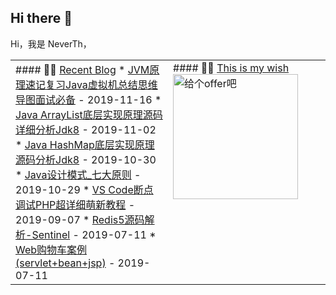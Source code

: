 ## Hi there 👋
Hi，我是 NeverTh，

<table>
<tr>
<td valign="top" width="50%">
#### 🤹‍♀ <a href="https://github.com/neverth" target="_blank">Recent Blog</a>
* <a href='http://www.cnblogs.com/neverth/p/11874458.html' target='_blank'>JVM原理速记复习Java虚拟机总结思维导图面试必备</a> - 2019-11-16
* <a href='http://www.cnblogs.com/neverth/p/11786048.html' target='_blank'>Java ArrayList底层实现原理源码详细分析Jdk8</a> - 2019-11-02
* <a href='http://www.cnblogs.com/neverth/p/11781491.html' target='_blank'>Java HashMap底层实现原理源码分析Jdk8</a> - 2019-10-30
* <a href='http://www.cnblogs.com/neverth/p/11760931.html' target='_blank'>Java设计模式_七大原则</a> - 2019-10-29
* <a href='http://www.cnblogs.com/neverth/p/11760932.html' target='_blank'>VS Code断点调试PHP超详细萌新教程</a> - 2019-09-07
* <a href='http://www.cnblogs.com/neverth/p/11760933.html' target='_blank'>Redis5源码解析-Sentinel</a> - 2019-07-11
* <a href='http://www.cnblogs.com/neverth/p/11760934.html' target='_blank'>Web购物车案例(servlet+bean+jsp)</a> - 2019-07-11
</td>

<td valign="top" width="50%">
#### 🏊‍♂ <a href="https://github.com/neverth" target="_blank">This is my wish</a>
<img src='https://images.cnblogs.com/cnblogs_com/neverth/1813018/o_2007240513492018022511492424.gif' alt='给个offer吧' width="200"/>
</td>
</tr>
</table>

